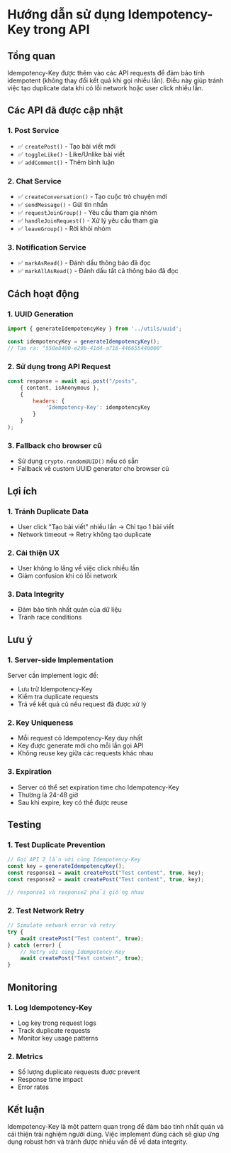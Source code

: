 # Hướng dẫn sử dụng Idempotency-Key trong API

## Tổng quan
Idempotency-Key được thêm vào các API requests để đảm bảo tính idempotent (không thay đổi kết quả khi gọi nhiều lần). Điều này giúp tránh việc tạo duplicate data khi có lỗi network hoặc user click nhiều lần.

## Các API đã được cập nhật

### 1. Post Service
- ✅ `createPost()` - Tạo bài viết mới
- ✅ `toggleLike()` - Like/Unlike bài viết
- ✅ `addComment()` - Thêm bình luận

### 2. Chat Service
- ✅ `createConversation()` - Tạo cuộc trò chuyện mới
- ✅ `sendMessage()` - Gửi tin nhắn
- ✅ `requestJoinGroup()` - Yêu cầu tham gia nhóm
- ✅ `handleJoinRequest()` - Xử lý yêu cầu tham gia
- ✅ `leaveGroup()` - Rời khỏi nhóm

### 3. Notification Service
- ✅ `markAsRead()` - Đánh dấu thông báo đã đọc
- ✅ `markAllAsRead()` - Đánh dấu tất cả thông báo đã đọc

## Cách hoạt động

### 1. UUID Generation
```javascript
import { generateIdempotencyKey } from '../utils/uuid';

const idempotencyKey = generateIdempotencyKey();
// Tạo ra: "550e8400-e29b-41d4-a716-446655440000"
```

### 2. Sử dụng trong API Request
```javascript
const response = await api.post("/posts", 
    { content, isAnonymous },
    {
        headers: {
            'Idempotency-Key': idempotencyKey
        }
    }
);
```

### 3. Fallback cho browser cũ
- Sử dụng `crypto.randomUUID()` nếu có sẵn
- Fallback về custom UUID generator cho browser cũ

## Lợi ích

### 1. Tránh Duplicate Data
- User click "Tạo bài viết" nhiều lần → Chỉ tạo 1 bài viết
- Network timeout → Retry không tạo duplicate

### 2. Cải thiện UX
- User không lo lắng về việc click nhiều lần
- Giảm confusion khi có lỗi network

### 3. Data Integrity
- Đảm bảo tính nhất quán của dữ liệu
- Tránh race conditions

## Lưu ý

### 1. Server-side Implementation
Server cần implement logic để:
- Lưu trữ Idempotency-Key
- Kiểm tra duplicate requests
- Trả về kết quả cũ nếu request đã được xử lý

### 2. Key Uniqueness
- Mỗi request có Idempotency-Key duy nhất
- Key được generate mới cho mỗi lần gọi API
- Không reuse key giữa các requests khác nhau

### 3. Expiration
- Server có thể set expiration time cho Idempotency-Key
- Thường là 24-48 giờ
- Sau khi expire, key có thể được reuse

## Testing

### 1. Test Duplicate Prevention
```javascript
// Gọi API 2 lần với cùng Idempotency-Key
const key = generateIdempotencyKey();
const response1 = await createPost("Test content", true, key);
const response2 = await createPost("Test content", true, key);

// response1 và response2 phải giống nhau
```

### 2. Test Network Retry
```javascript
// Simulate network error và retry
try {
    await createPost("Test content", true);
} catch (error) {
    // Retry với cùng Idempotency-Key
    await createPost("Test content", true);
}
```

## Monitoring

### 1. Log Idempotency-Key
- Log key trong request logs
- Track duplicate requests
- Monitor key usage patterns

### 2. Metrics
- Số lượng duplicate requests được prevent
- Response time impact
- Error rates

## Kết luận

Idempotency-Key là một pattern quan trọng để đảm bảo tính nhất quán và cải thiện trải nghiệm người dùng. Việc implement đúng cách sẽ giúp ứng dụng robust hơn và tránh được nhiều vấn đề về data integrity.
